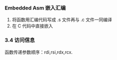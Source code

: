 ### Embedded Asm 嵌入汇编
1. 将函数用汇编代码写成 .s 文件再与 .c 文件一同编译
2. 在 C 代码中直接嵌入
### 3.4 访问信息
函数传递参数顺序：rdi,rsi,rdx,rcx.
